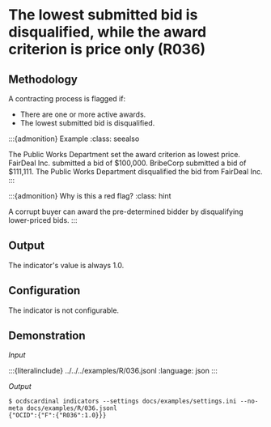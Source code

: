 # The lowest submitted bid is disqualified, while the award criterion is price only (R036)

## Methodology

A contracting process is flagged if:

- There are one or more active awards.
- The lowest submitted bid is disqualified.

:::{admonition} Example
:class: seealso

The Public Works Department set the award criterion as lowest price. FairDeal Inc. submitted a bid of \$100,000. BribeCorp submitted a bid of \$111,111. The Public Works Department disqualified the bid from FairDeal Inc.
:::

:::{admonition} Why is this a red flag?
:class: hint

A corrupt buyer can award the pre-determined bidder by disqualifying lower-priced bids.
:::

## Output

The indicator's value is always 1.0.

## Configuration

The indicator is not configurable.

## Demonstration

*Input*

:::{literalinclude} ../../../examples/R/036.jsonl
:language: json
:::

*Output*

```console
$ ocdscardinal indicators --settings docs/examples/settings.ini --no-meta docs/examples/R/036.jsonl
{"OCID":{"F":{"R036":1.0}}}

```
